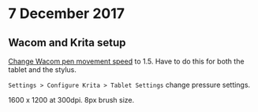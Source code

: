 # 7 December 2017

## Wacom and Krita setup

[Change Wacom pen movement speed](https://askubuntu.com/questions/572267/how-to-change-pen-movement-speed-on-wacom-tablet) 
to 1.5. Have to do this for both the tablet and the stylus.

`Settings > Configure Krita > Tablet Settings` change pressure settings.

1600 x 1200 at 300dpi. 8px brush size.
